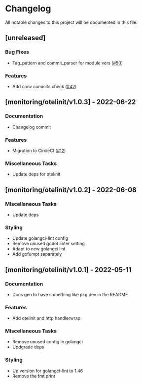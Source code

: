 # Changelog

All notable changes to this project will be documented in this file.

## [unreleased]

### Bug Fixes

- Tag_pattern and commit_parser for module vers ([#50](https://github.com/monacohq/golang-common/issues/50))

### Features

- Add conv commits check ([#42](https://github.com/monacohq/golang-common/issues/42))

## [monitoring/otelinit/v1.0.3] - 2022-06-22

### Documentation

- Changelog commit

### Features

- Migration to CircleCI ([#12](https://github.com/monacohq/golang-common/issues/12))

### Miscellaneous Tasks

- Update deps for otelinit

## [monitoring/otelinit/v1.0.2] - 2022-06-08

### Miscellaneous Tasks

- Update deps

### Styling

- Update golangci-lint config
- Remove unused godot linter setting
- Adapt to new golangci lint
- Add gofumpt separately

## [monitoring/otelinit/v1.0.1] - 2022-05-11

### Documentation

- Docs gen to have something like pkg.dev in the README

### Features

- Add otelinit and http handlerwrap

### Miscellaneous Tasks

- Remove unused config in golangci
- Updgrade deps

### Styling

- Up version for golangci-lint to 1.46
- Remove the fmt.print

<!-- generated by git-cliff -->
